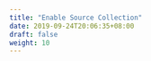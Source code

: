 ```yaml
---
title: "Enable Source Collection"
date: 2019-09-24T20:06:35+08:00
draft: false
weight: 10
---
```


